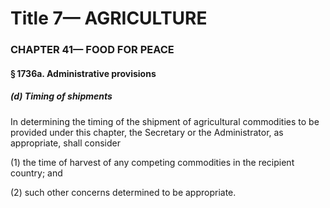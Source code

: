 
# Title 7— AGRICULTURE
### CHAPTER 41— FOOD FOR PEACE
#### § 1736a. Administrative provisions
##### (d) Timing of shipments

In determining the timing of the shipment of agricultural commodities to be provided under this chapter, the Secretary or the Administrator, as appropriate, shall consider

(1) the time of harvest of any competing commodities in the recipient country; and

(2) such other concerns determined to be appropriate.
